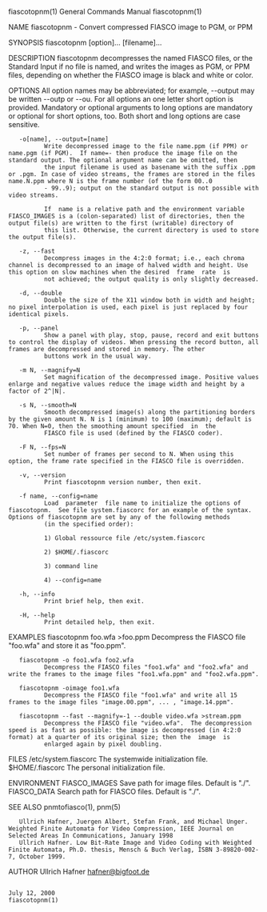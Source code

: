fiascotopnm(1)                                                                           General Commands Manual                                                                           fiascotopnm(1)

NAME
       fiascotopnm - Convert compressed FIASCO image to PGM, or PPM

SYNOPSIS
       fiascotopnm [option]...  [filename]...

DESCRIPTION
       fiascotopnm  decompresses  the named FIASCO files, or the Standard Input if no file is named, and writes the images as PGM, or PPM files, depending on whether the FIASCO image is black and white
       or color.

OPTIONS
       All option names may be abbreviated; for example, --output may be written --outp or --ou. For all options an one letter short option is provided. Mandatory or optional arguments to long  options
       are mandatory or optional for short options, too. Both short and long options are case sensitive.

       -o[name], --output=[name]
              Write decompressed image to the file name.ppm (if PPM) or name.pgm (if PGM).  If name=- then produce the image file on the standard output. The optional argument name can be omitted, then
              the input filename is used as basename with the suffix .ppm or .pgm. In case of video streams, the frames are stored in the files name.N.ppm where N is the frame number (of the form 00..0
              - 99..9); output on the standard output is not possible with video streams.

              If  name is a relative path and the environment variable FIASCO_IMAGES is a (colon-separated) list of directories, then the output file(s) are written to the first (writable) directory of
              this list. Otherwise, the current directory is used to store the output file(s).

       -z, --fast
              Decompress images in the 4:2:0 format; i.e., each chroma channel is decompressed to an image of halved width and height. Use this option on slow machines when the desired  frame  rate  is
              not achieved; the output quality is only slightly decreased.

       -d, --double
              Double the size of the X11 window both in width and height; no pixel interpolation is used, each pixel is just replaced by four identical pixels.

       -p, --panel
              Show a panel with play, stop, pause, record and exit buttons to control the display of videos. When pressing the record button, all frames are decompressed and stored in memory. The other
              buttons work in the usual way.

       -m N, --magnify=N
              Set magnification of the decompressed image. Positive values enlarge and negative values reduce the image width and height by a factor of 2^|N|.

       -s N, --smooth=N
              Smooth decompressed image(s) along the partitioning borders by the given amount N. N is 1 (minimum) to 100 (maximum); default is 70. When N=0, then the smoothing amount specified  in  the
              FIASCO file is used (defined by the FIASCO coder).

       -F N, --fps=N
              Set number of frames per second to N. When using this option, the frame rate specified in the FIASCO file is overridden.

       -v, --version
              Print fiascotopnm version number, then exit.

       -f name, --config=name
              Load  parameter  file name to initialize the options of fiascotopnm.  See file system.fiascorc for an example of the syntax. Options of fiascotopnm are set by any of the following methods
              (in the specified order):

              1) Global ressource file /etc/system.fiascorc

              2) $HOME/.fiascorc

              3) command line

              4) --config=name

       -h, --info
              Print brief help, then exit.

       -H, --help
              Print detailed help, then exit.

EXAMPLES
       fiascotopnm foo.wfa >foo.ppm
              Decompress the FIASCO file "foo.wfa" and store it as "foo.ppm".

       fiascotopnm -o foo1.wfa foo2.wfa
              Decompress the FIASCO files "foo1.wfa" and "foo2.wfa" and write the frames to the image files "foo1.wfa.ppm" and "foo2.wfa.ppm".

       fiascotopnm -oimage foo1.wfa
              Decompress the FIASCO file "foo1.wfa" and write all 15 frames to the image files "image.00.ppm", ... , "image.14.ppm".

       fiascotopnm --fast --magnify=-1 --double video.wfa >stream.ppm
              Decompress the FIASCO file "video.wfa".  The decompression speed is as fast as possible: the image is decompressed (in 4:2:0 format) at a quarter of its original size; then the  image  is
              enlarged again by pixel doubling.

FILES
       /etc/system.fiascorc
              The systemwide initialization file.
       $HOME/.fiascorc
              The personal initialization file.

ENVIRONMENT
       FIASCO_IMAGES
              Save path for image files. Default is "./".
       FIASCO_DATA
              Search path for FIASCO files. Default is "./".

SEE ALSO
       pnmtofiasco(1), pnm(5)

       Ullrich Hafner, Juergen Albert, Stefan Frank, and Michael Unger.  Weighted Finite Automata for Video Compression, IEEE Journal on Selected Areas In Communications, January 1998
       Ullrich Hafner. Low Bit-Rate Image and Video Coding with Weighted Finite Automata, Ph.D. thesis, Mensch & Buch Verlag, ISBN 3-89820-002-7, October 1999.

AUTHOR
       Ullrich Hafner <hafner@bigfoot.de>

                                                                                              July 12, 2000                                                                                fiascotopnm(1)
